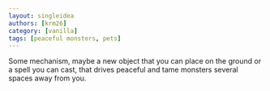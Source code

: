 ```yaml
---
layout: singleidea
authors: [krm26]
category: [vanilla]
tags: [peaceful monsters, pets]
---
```

Some mechanism, maybe a new object that you can place on the ground or a spell
you can cast, that drives peaceful and tame monsters several spaces away from
you.
